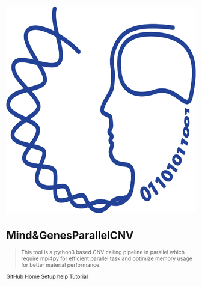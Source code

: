 <!-- _coverpage.md -->

<p align="center">
  <img src="_images/Logoproject.png" height= "550" width="600" alt="accessibility text">
</p>

# Mind&GenesParallelCNV

> This tool is a python3 based CNV calling pipeline in parallel which require mpi4py for efficient parallel task and optimize memory usage for better material performance.


[GitHub Home](https://github.com/MartineauJeanLouis/MIND-GENESPARALLELCNV)
[Setup help](preInstall.md)
[Tutorial](welcomeGeek.md)
